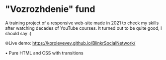 # "Vozrozhdenie" fund

A training project of a responsive web-site made in 2021 to check my skills after watching decades of YouTube courses. It turned out to be quite good, I should say :)

🌐Live demo: https://korolevevev.github.io/BlinkrSocialNetwork/

• Pure HTML and CSS with transitions
